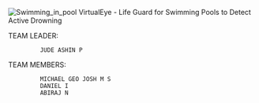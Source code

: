 ![Swimming_in_pool](https://user-images.githubusercontent.com/113682053/203327881-300c00c3-d977-456f-9631-0ad017376942.jpg)
VirtualEye - Life Guard for Swimming Pools to Detect Active Drowning

TEAM LEADER:

             JUDE ASHIN P
TEAM MEMBERS:

             MICHAEL GEO JOSH M S
             DANIEL I
             ABIRAJ N
         
